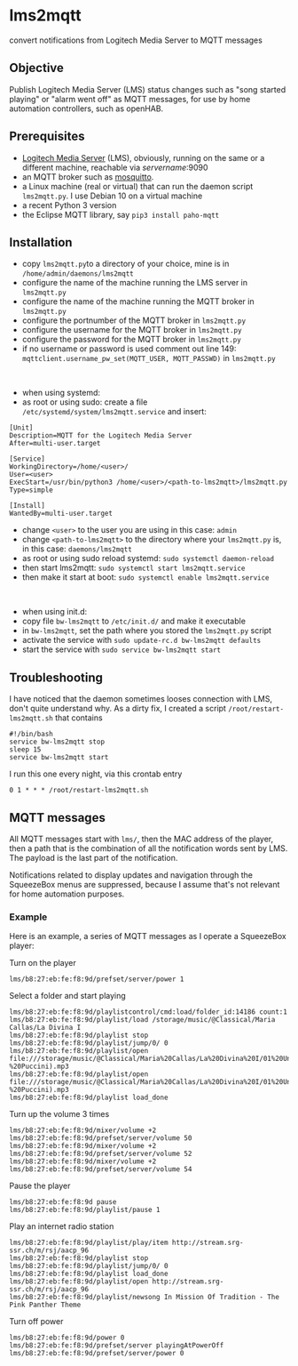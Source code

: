 lms2mqtt
====
convert notifications from Logitech Media Server to MQTT messages

## Objective
Publish Logitech Media Server (LMS) status changes such as "song started playing" or "alarm went off" as MQTT messages, for use by home automation controllers, such as openHAB.

## Prerequisites
* [Logitech Media Server](https://wiki.slimdevices.com/index.php/Logitech_Media_Server.html) (LMS), obviously, running on the same or a different machine, reachable via *servername*:9090
* an MQTT broker such as [mosquitto](https://mosquitto.org/).
* a Linux machine (real or virtual) that can run the daemon script `lms2mqtt.py`. I use Debian 10 on a virtual machine
* a recent Python 3 version
* the Eclipse MQTT library, say `pip3 install paho-mqtt`

## Installation
* copy `lms2mqtt.py`to a directory of your choice, mine is in `/home/admin/daemons/lms2mqtt`
* configure the name of the machine running the LMS server in `lms2mqtt.py`
* configure the name of the machine running the MQTT broker in `lms2mqtt.py`
* configure the portnumber of the MQTT broker in `lms2mqtt.py`
* configure the username for the MQTT broker in `lms2mqtt.py`
* configure the password for the MQTT broker in `lms2mqtt.py`
* if no username or password is used comment out line 149: `mqttclient.username_pw_set(MQTT_USER, MQTT_PASSWD)` in `lms2mqtt.py`
<br/>

* when using systemd:
* as root or using sudo: create a file `/etc/systemd/system/lms2mqtt.service` and insert:
```
[Unit]
Description=MQTT for the Logitech Media Server
After=multi-user.target

[Service]
WorkingDirectory=/home/<user>/
User=<user>
ExecStart=/usr/bin/python3 /home/<user>/<path-to-lms2mqtt>/lms2mqtt.py
Type=simple

[Install]
WantedBy=multi-user.target
```
* change `<user>` to the user you are using in this case: `admin`
* change `<path-to-lms2mqtt>` to the directory where your `lms2mqtt.py` is, in this case: `daemons/lms2mqtt`
* as root or using sudo reload systemd: `sudo systemctl daemon-reload`
* then start lms2mqtt: `sudo systemctl start lms2mqtt.service`
* then make it start at boot: `sudo systemctl enable lms2mqtt.service`
<br/>

* when using init.d:
* copy file `bw-lms2mqtt` to `/etc/init.d/` and make it executable
* in `bw-lms2mqtt`, set the path where you stored the `lms2mqtt.py` script 
* activate the service with `sudo update-rc.d bw-lms2mqtt defaults`
* start the service with `sudo service bw-lms2mqtt start`

## Troubleshooting
I have noticed that the daemon sometimes looses connection with LMS, don't quite understand why. As a dirty fix, I created a script `/root/restart-lms2mqtt.sh` that contains
```shell
#!/bin/bash
service bw-lms2mqtt stop
sleep 15
service bw-lms2mqtt start
```
I run this one every night, via this crontab entry
```
0 1 * * * /root/restart-lms2mqtt.sh
```

## MQTT messages
All MQTT messages start with `lms/`, then the MAC address of the player, then a path that is the combination of all the notification words sent by LMS. The payload is the last part of the notification.

Notifications related to display updates and navigation through the SqueezeBox menus are suppressed, because I assume that's not relevant for home automation purposes.

### Example

Here is an example, a series of MQTT messages as I operate a SqueezeBox player:

Turn on the player
```
lms/b8:27:eb:fe:f8:9d/prefset/server/power 1
```
Select a folder and start playing
```
lms/b8:27:eb:fe:f8:9d/playlistcontrol/cmd:load/folder_id:14186 count:1
lms/b8:27:eb:fe:f8:9d/playlist/load /storage/music/@Classical/Maria Callas/La Divina I
lms/b8:27:eb:fe:f8:9d/playlist stop
lms/b8:27:eb:fe:f8:9d/playlist/jump/0/ 0
lms/b8:27:eb:fe:f8:9d/playlist/open file:///storage/music/@Classical/Maria%20Callas/La%20Divina%20I/01%20Un%20bel%20d%C3%AC,%20vedremo%20(Madama%20Butterfly%20-%20Puccini).mp3
lms/b8:27:eb:fe:f8:9d/playlist/open file:///storage/music/@Classical/Maria%20Callas/La%20Divina%20I/01%20Un%20bel%20d%C3%AC,%20vedremo%20(Madama%20Butterfly%20-%20Puccini).mp3
lms/b8:27:eb:fe:f8:9d/playlist load_done
```
Turn up the volume 3 times
```
lms/b8:27:eb:fe:f8:9d/mixer/volume +2
lms/b8:27:eb:fe:f8:9d/prefset/server/volume 50
lms/b8:27:eb:fe:f8:9d/mixer/volume +2
lms/b8:27:eb:fe:f8:9d/prefset/server/volume 52
lms/b8:27:eb:fe:f8:9d/mixer/volume +2
lms/b8:27:eb:fe:f8:9d/prefset/server/volume 54
```
Pause the player
```
lms/b8:27:eb:fe:f8:9d pause
lms/b8:27:eb:fe:f8:9d/playlist/pause 1
```
Play an internet radio station
```
lms/b8:27:eb:fe:f8:9d/playlist/play/item http://stream.srg-ssr.ch/m/rsj/aacp_96
lms/b8:27:eb:fe:f8:9d/playlist stop
lms/b8:27:eb:fe:f8:9d/playlist/jump/0/ 0
lms/b8:27:eb:fe:f8:9d/playlist load_done
lms/b8:27:eb:fe:f8:9d/playlist/open http://stream.srg-ssr.ch/m/rsj/aacp_96
lms/b8:27:eb:fe:f8:9d/playlist/newsong In Mission Of Tradition - The Pink Panther Theme
```
Turn off power
```
lms/b8:27:eb:fe:f8:9d/power 0
lms/b8:27:eb:fe:f8:9d/prefset/server playingAtPowerOff
lms/b8:27:eb:fe:f8:9d/prefset/server/power 0
```
